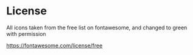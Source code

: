 # License
All icons taken from the free list on fontawesome, and changed to green
with permission

https://fontawesome.com/license/free